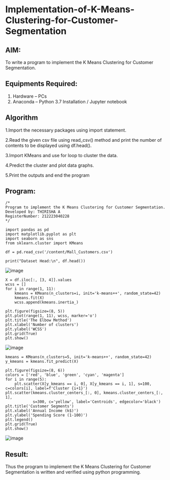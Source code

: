 # Implementation-of-K-Means-Clustering-for-Customer-Segmentation

## AIM:
To write a program to implement the K Means Clustering for Customer Segmentation.

## Equipments Required:
1. Hardware – PCs
2. Anaconda – Python 3.7 Installation / Jupyter notebook

## Algorithm
1.Import the necessary packages using import statement.

2.Read the given csv file using read_csv() method and print the number of contents to be displayed using df.head().

3.Import KMeans and use for loop to cluster the data.

4.Predict the cluster and plot data graphs.

5.Print the outputs and end the program

## Program:
```
/*
Program to implement the K Means Clustering for Customer Segmentation.
Developed by: THIRISHA A
RegisterNumber: 212223040228
*/
```
```
import pandas as pd
import matplotlib.pyplot as plt
import seaborn as sns
from sklearn.cluster import KMeans

df = pd.read_csv('/content/Mall_Customers.csv')

print("Dataset Head:\n", df.head())

```
![image](https://github.com/user-attachments/assets/e35340d2-23af-4844-8a46-7f1ea642fb4f)

```
X = df.iloc[:, [3, 4]].values  
wcss = []
for i in range(1, 11):
    kmeans = KMeans(n_clusters=i, init='k-means++', random_state=42)
    kmeans.fit(X)
    wcss.append(kmeans.inertia_)

plt.figure(figsize=(8, 5))
plt.plot(range(1, 11), wcss, marker='o')
plt.title('The Elbow Method')
plt.xlabel('Number of clusters')
plt.ylabel('WCSS')
plt.grid(True)
plt.show()
```
![image](https://github.com/user-attachments/assets/297f35df-1f08-4fb0-847d-4f57cb71a512)
```
kmeans = KMeans(n_clusters=5, init='k-means++', random_state=42)
y_kmeans = kmeans.fit_predict(X)

plt.figure(figsize=(8, 6))
colors = ['red', 'blue', 'green', 'cyan', 'magenta']
for i in range(5):
    plt.scatter(X[y_kmeans == i, 0], X[y_kmeans == i, 1], s=100, c=colors[i], label=f'Cluster {i+1}')
plt.scatter(kmeans.cluster_centers_[:, 0], kmeans.cluster_centers_[:, 1],
            s=300, c='yellow', label='Centroids', edgecolor='black')
plt.title('Customer Segments')
plt.xlabel('Annual Income (k$)')
plt.ylabel('Spending Score (1-100)')
plt.legend()
plt.grid(True)
plt.show()
```
![image](https://github.com/user-attachments/assets/c02d1631-8067-4de4-8ce3-c94ae9dd1803)


## Result:
Thus the program to implement the K Means Clustering for Customer Segmentation is written and verified using python programming.
